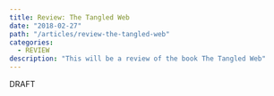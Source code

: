 ```yaml
---
title: Review: The Tangled Web
date: "2018-02-27"
path: "/articles/review-the-tangled-web"
categories:
  - REVIEW
description: "This will be a review of the book The Tangled Web"
---
```


DRAFT

